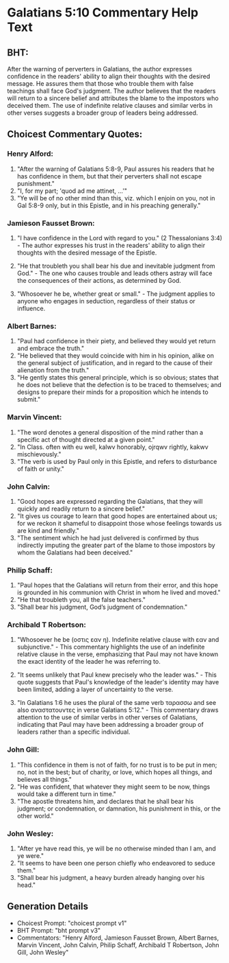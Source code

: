 # Galatians 5:10 Commentary Help Text

## BHT:
After the warning of perverters in Galatians, the author expresses confidence in the readers' ability to align their thoughts with the desired message. He assures them that those who trouble them with false teachings shall face God's judgment. The author believes that the readers will return to a sincere belief and attributes the blame to the impostors who deceived them. The use of indefinite relative clauses and similar verbs in other verses suggests a broader group of leaders being addressed.

## Choicest Commentary Quotes:
### Henry Alford:
1. "After the warning of Galatians 5:8-9, Paul assures his readers that he has confidence in them, but that their perverters shall not escape punishment." 
2. "I, for my part; 'quod ad me attinet, ...'"
3. "Ye will be of no other mind than this, viz. which I enjoin on you, not in Gal 5:8-9 only, but in this Epistle, and in his preaching generally."

### Jamieson Fausset Brown:
1. "I have confidence in the Lord with regard to you." (2 Thessalonians 3:4) - The author expresses his trust in the readers' ability to align their thoughts with the desired message of the Epistle.

2. "He that troubleth you shall bear his due and inevitable judgment from God." - The one who causes trouble and leads others astray will face the consequences of their actions, as determined by God.

3. "Whosoever he be, whether great or small." - The judgment applies to anyone who engages in seduction, regardless of their status or influence.

### Albert Barnes:
1. "Paul had confidence in their piety, and believed they would yet return and embrace the truth."
2. "He believed that they would coincide with him in his opinion, alike on the general subject of justification, and in regard to the cause of their alienation from the truth."
3. "He gently states this general principle, which is so obvious; states that he does not believe that the defection is to be traced to themselves; and designs to prepare their minds for a proposition which he intends to submit."

### Marvin Vincent:
1. "The word denotes a general disposition of the mind rather than a specific act of thought directed at a given point."
2. "In Class. often with eu well, kalwv honorably, ojrqwv rightly, kakwv mischievously."
3. "The verb is used by Paul only in this Epistle, and refers to disturbance of faith or unity."

### John Calvin:
1. "Good hopes are expressed regarding the Galatians, that they will quickly and readily return to a sincere belief."
2. "It gives us courage to learn that good hopes are entertained about us; for we reckon it shameful to disappoint those whose feelings towards us are kind and friendly."
3. "The sentiment which he had just delivered is confirmed by thus indirectly imputing the greater part of the blame to those impostors by whom the Galatians had been deceived."

### Philip Schaff:
1. "Paul hopes that the Galatians will return from their error, and this hope is grounded in his communion with Christ in whom he lived and moved."
2. "He that troubleth you, all the false teachers."
3. "Shall bear his judgment, God’s judgment of condemnation."

### Archibald T Robertson:
1. "Whosoever he be (οστις εαν η). Indefinite relative clause with εαν and subjunctive." - This commentary highlights the use of an indefinite relative clause in the verse, emphasizing that Paul may not have known the exact identity of the leader he was referring to.

2. "It seems unlikely that Paul knew precisely who the leader was." - This quote suggests that Paul's knowledge of the leader's identity may have been limited, adding a layer of uncertainty to the verse.

3. "In Galatians 1:6 he uses the plural of the same verb ταρασσω and see also αναστατουντες in verse Galatians 5:12." - This commentary draws attention to the use of similar verbs in other verses of Galatians, indicating that Paul may have been addressing a broader group of leaders rather than a specific individual.

### John Gill:
1. "This confidence in them is not of faith, for no trust is to be put in men; no, not in the best; but of charity, or love, which hopes all things, and believes all things."
2. "He was confident, that whatever they might seem to be now, things would take a different turn in time."
3. "The apostle threatens him, and declares that he shall bear his judgment; or condemnation, or damnation, his punishment in this, or the other world."

### John Wesley:
1. "After ye have read this, ye will be no otherwise minded than I am, and ye were." 
2. "It seems to have been one person chiefly who endeavored to seduce them." 
3. "Shall bear his judgment, a heavy burden already hanging over his head."


## Generation Details
- Choicest Prompt: "choicest prompt v1"
- BHT Prompt: "bht prompt v3"
- Commentators: "Henry Alford, Jamieson Fausset Brown, Albert Barnes, Marvin Vincent, John Calvin, Philip Schaff, Archibald T Robertson, John Gill, John Wesley"
